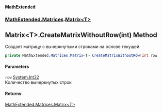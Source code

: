 #### [MathExtended](index.md 'index')
### [MathExtended.Matrices](MathExtended_Matrices.md 'MathExtended.Matrices').[Matrix&lt;T&gt;](MathExtended_Matrices_Matrix_T_.md 'MathExtended.Matrices.Matrix&lt;T&gt;')
## Matrix&lt;T&gt;.CreateMatrixWithoutRow(int) Method
Создает матрицу с вычеркнутыми строками на основе текущей  
```csharp
private MathExtended.Matrices.Matrix<T> CreateMatrixWithoutRow(int row);
```
#### Parameters
<a name='MathExtended_Matrices_Matrix_T__CreateMatrixWithoutRow(int)_row'></a>
`row` [System.Int32](https://docs.microsoft.com/en-us/dotnet/api/System.Int32 'System.Int32')  
Количество вычеркнутых строк
  
#### Returns
[MathExtended.Matrices.Matrix&lt;](MathExtended_Matrices_Matrix_T_.md 'MathExtended.Matrices.Matrix&lt;T&gt;')[T](MathExtended_Matrices_Matrix_T_.md#MathExtended_Matrices_Matrix_T__T 'MathExtended.Matrices.Matrix&lt;T&gt;.T')[&gt;](MathExtended_Matrices_Matrix_T_.md 'MathExtended.Matrices.Matrix&lt;T&gt;')  
